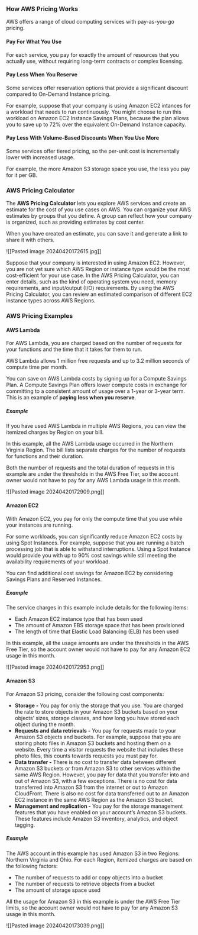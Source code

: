 ### How AWS Pricing Works
AWS offers a range of cloud computing services with pay-as-you-go pricing.

#### Pay For What You Use
For each service, you pay for exactly the amount of resources that you actually use, without requiring long-term contracts or complex licensing.
#### Pay Less When You Reserve
Some services offer reservation options that provide a significant discount compared to On-Demand Instance pricing.

For example, suppose that your company is using Amazon EC2 intances for a workload that needs to run continuously. You might choose to run this workload on Amazon EC2 Instance Savings Plans, because the plan allows you to save up to 72% over the equivalent On-Demand Instance capacity.
#### Pay Less With Volume-Based Discounts When You Use More
Some services offer tiered pricing, so the per-unit cost is incrementally lower with increased usage.

For example, the more Amazon S3 storage space you use, the less you pay for it per GB.
### AWS Pricing Calculator
The **AWS Pricing Calculator** lets you explore AWS services and create an estimate for the cost of you use cases on AWS. You can organize your AWS estimates by groups that you define. A group can reflect how your company is organized, such as providing estimates by cost center.

When you have created an estimate, you can save it and generate a link to share it with others.

![[Pasted image 20240420172615.jpg]]

Suppose that your company is interested in using Amazon EC2. However, you are not yet sure which AWS Region or instance type would be the most cost-efficient for your use case. In the AWS Pricing Calculator, you can enter details, such as the kind of operating system you need, memory requirements, and input/output (I/O) requirements. By using the AWS Pricing Calculator, you can review an estimated comparison of different EC2 instance types across AWS Regions.
### AWS Pricing Examples
#### AWS Lambda
For AWS Lambda, you are charged based on the number of requests for your functions and the time that it takes for them to run.

AWS Lambda allows 1 million free requests and up to 3.2 million seconds of compute time per month.

You can save on AWS Lambda costs by signing up for a Compute Savings Plan. A Compute Savings Plan offers lower compute costs in exchange for committing to a consistent amount of usage over a 1-year or 3-year term. This is an example of **paying less when you reserve**.
##### Example
If you have used AWS Lambda in multiple AWS Regions, you can view the itemized charges by Region on your bill. 

In this example, all the AWS Lambda usage occurred in the Northern Virginia Region. The bill lists separate charges for the number of requests for functions and their duration. 

Both the number of requests and the total duration of requests in this example are under the thresholds in the AWS Free Tier, so the account owner would not have to pay for any AWS Lambda usage in this month.

![[Pasted image 20240420172909.png]]

#### Amazon EC2
With Amazon EC2, you pay for only the compute time that you use while your instances are running.

For some workloads, you can significantly reduce Amazon EC2 costs by using Spot Instances. For example, suppose that you are running a batch processing job that is able to withstand interruptions. Using a Spot Instance would provide you with up to 90% cost savings while still meeting the availability requirements of your workload.

You can find additional cost savings for Amazon EC2 by considering Savings Plans and Reserved Instances.
##### Example
The service charges in this example include details for the following items:

- Each Amazon EC2 instance type that has been used
- The amount of Amazon EBS storage space that has been provisioned
- The length of time that Elastic Load Balancing (ELB) has been used

In this example, all the usage amounts are under the thresholds in the AWS Free Tier, so the account owner would not have to pay for any Amazon EC2 usage in this month.

![[Pasted image 20240420172953.png]]
#### Amazon S3
For Amazon S3 pricing, consider the following cost components:
- **Storage -** You pay for only the storage that you use. You are charged the rate to store objects in your Amazon S3 buckets based on your objects’ sizes, storage classes, and how long you have stored each object during the month.
- **Requests and data retrievals -** You pay for requests made to your Amazon S3 objects and buckets. For example, suppose that you are storing photo files in Amazon S3 buckets and hosting them on a website. Every time a visitor requests the website that includes these photo files, this counts towards requests you must pay for.
- **Data transfer -** There is no cost to transfer data between different Amazon S3 buckets or from Amazon S3 to other services within the same AWS Region. However, you pay for data that you transfer into and out of Amazon S3, with a few exceptions. There is no cost for data transferred into Amazon S3 from the internet or out to Amazon CloudFront. There is also no cost for data transferred out to an Amazon EC2 instance in the same AWS Region as the Amazon S3 bucket.
- **Management and replication -** You pay for the storage management features that you have enabled on your account’s Amazon S3 buckets. These features include Amazon S3 inventory, analytics, and object tagging.
##### Example
The AWS account in this example has used Amazon S3 in two Regions: Northern Virginia and Ohio. For each Region, itemized charges are based on the following factors:
- The number of requests to add or copy objects into a bucket
- The number of requests to retrieve objects from a bucket
- The amount of storage space used

All the usage for Amazon S3 in this example is under the AWS Free Tier limits, so the account owner would not have to pay for any Amazon S3 usage in this month.

![[Pasted image 20240420173039.png]]
